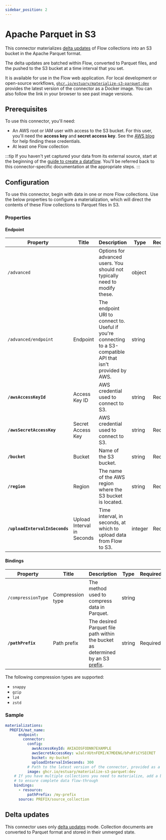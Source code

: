 ```yaml
---
sidebar_position: 2
---
```


# Apache Parquet in S3

This connector materializes [delta updates](#delta-updates) of Flow collections into an S3 bucket in the Apache Parquet format.

The delta updates are batched within Flow, converted to Parquet files, and the pushed to the S3 bucket at a time interval that you set.

It is available for use in the Flow web application. For local development or open-source workflows, [`ghcr.io/estuary/materialize-s3-parquet:dev`](https://ghcr.io/estuary/materialize-s3-parquet:dev) provides the latest version of the connector as a Docker image. You can also follow the link in your browser to see past image versions.

## Prerequisites

To use this connector, you'll need:

* An AWS root or IAM user with access to the S3 bucket. For this user, you'll need the **access key** and **secret access key**.
  See the [AWS blog](https://aws.amazon.com/blogs/security/wheres-my-secret-access-key/) for help finding these credentials.
* At least one Flow collection

:::tip
If you haven't yet captured your data from its external source, start at the beginning of the [guide to create a dataflow](../../../guides/create-dataflow.md). You'll be referred back to this connector-specific documentation at the appropriate steps.
:::

## Configuration

To use this connector, begin with data in one or more Flow collections.
Use the below properties to configure a  materialization, which will direct the contents of these Flow collections to Parquet files in S3.

### Properties

#### Endpoint

| Property | Title | Description | Type | Required/Default |
|---|---|---|---|---|
| `/advanced` |  | Options for advanced users. You should not typically need to modify these. | object |  |
| `/advanced/endpoint` | Endpoint | The endpoint URI to connect to. Useful if you&#x27;re connecting to a S3-compatible API that isn&#x27;t provided by AWS. | string |  |
| **`/awsAccessKeyId`** | Access Key ID | AWS credential used to connect to S3. | string | Required |
| **`/awsSecretAccessKey`** | Secret Access Key | AWS credential used to connect to S3. | string | Required |
| **`/bucket`** | Bucket | Name of the S3 bucket. | string | Required |
| **`/region`** | Region | The name of the AWS region where the S3 bucket is located. | string | Required |
| **`/uploadIntervalInSeconds`** | Upload Interval in Seconds | Time interval, in seconds, at which to upload data from Flow to S3. | integer | Required |

#### Bindings

| Property | Title | Description | Type | Required/Default |
|---|---|---|---|---|
| `/compressionType` | Compression type | The method used to compress data in Parquet. | string |  |
| **`/pathPrefix`** | Path prefix | The desired Parquet file path within the bucket as determined by an S3 [prefix](https://docs.aws.amazon.com/AmazonS3/latest/userguide/using-prefixes.html). | string | Required |

The following compression types are supported:

* `snappy`
* `gzip`
* `lz4`
* `zstd`

### Sample
```yaml
materializations:
  PREFIX/mat_name:
	  endpoint:
        connector:
          config:
            awsAccessKeyId: AKIAIOSFODNN7EXAMPLE
            awsSecretAccessKey: wJalrXUtnFEMI/K7MDENG/bPxRfiCYSECRET
            bucket: my-bucket
            uploadIntervalInSeconds: 300
          # Path to the latest version of the connector, provided as a Docker image
          image: ghcr.io/estuary/materialize-s3-parquet:dev
	# If you have multiple collections you need to materialize, add a binding for each one
    # to ensure complete data flow-through
    bindings:
      - resource:
          pathPrefix: /my-prefix
      source: PREFIX/source_collection
```

## Delta updates

This connector uses only [delta updates](../../../concepts/materialization.md#delta-updates) mode.
Collection documents are converted to Parquet format and stored in their unmerged state.
